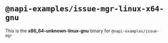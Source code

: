 # `@napi-examples/issue-mgr-linux-x64-gnu`

This is the **x86_64-unknown-linux-gnu** binary for `@napi-examples/issue-mgr`
